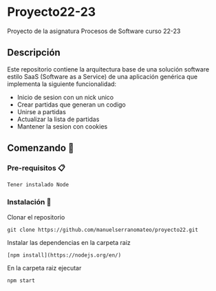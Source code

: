 # Proyecto22-23
Proyecto de la asignatura Procesos de Software curso 22-23

## Descripción
Este repositorio contiene la arquitectura base de una solución software estilo SaaS (Software as a Service) de una aplicación genérica que implementa la siguiente funcionalidad:
- Inicio de sesion con un nick unico
- Crear partidas que generan un codigo
- Unirse a partidas
- Actualizar la lista de partidas
- Mantener la sesion con cookies

## Comenzando 🚀

### Pre-requisitos 📋

```
Tener instalado Node
```

### Instalación 🔧
Clonar el repositorio
```
git clone https://github.com/manuelserranomateo/proyecto22.git
```
Instalar las dependencias en la carpeta raiz
```
[npm install](https://nodejs.org/en/)
```
En la carpeta raiz ejecutar
```
npm start
```



